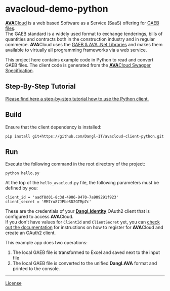 # avacloud-demo-python

[**AVA**Cloud](https://www.dangl-it.com/products/avacloud-gaeb-saas/) is a web based Software as a Service (SaaS) offering for [GAEB files](https://www.dangl-it.com/articles/what-is-gaeb/).  
The GAEB standard is a widely used format to exchange tenderings, bills of quantities and contracts both in the construction industry and in regular commerce. **AVA**Cloud uses the [GAEB & AVA .Net Libraries](https://www.dangl-it.com/products/gaeb-ava-net-library/) and makes them available to virtually all programming frameworks via a web service.

This project here contains example code in Python to read and convert GAEB files. The client code is generated from the [**AVA**Cloud Swagger Specification](https://avacloud-api.dangl-it.com/swagger).

## Step-By-Step Tutorial

[Please find here a step-by-step tutorial how to use the Python client.](https://www.dangl-it.com/articles/create-edit-and-convert-gaeb-files-with-python-and-the-avacloud-api/)

## Build

Ensure that the client dependency is installed:

    pip install git+https://github.com/Dangl-IT/avacloud-client-python.git

## Run

Execute the following command in the root directory of the project:

    python hello.py

At the top of the `hello_avacloud.py` file, the following parameters must be defined by you:

    client_id = 'aadf8d01-8c3d-4906-9470-7a909291f923'
    client_secret = 'MM7ru87JPbeSD2GTMp7c'

These are the credentials of your [**Dangl.Identity**](https://identity.dangl-it.com) OAuth2 client that is configured to access **AVA**Cloud.  
If you don't have values for `ClientId` and `ClientSecret` yet, you can [check out the documentation](https://docs.dangl-it.com/Projects/AVACloud/latest/howto/registration/developer_signup.html) for instructions on how to register for **AVA**Cloud and create an OAuth2 client.

This example app does two operations:

1. The local GAEB file is transformed to Excel and saved next to the input file
2. The local GAEB file is converted to the unified **Dangl.AVA** format and printed to the console.

---
[License](./LICENSE.md)